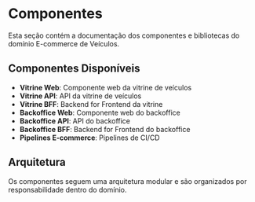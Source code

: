 # Componentes

Esta seção contém a documentação dos componentes e bibliotecas do domínio E-commerce de Veículos.

## Componentes Disponíveis

- **Vitrine Web**: Componente web da vitrine de veículos
- **Vitrine API**: API da vitrine de veículos
- **Vitrine BFF**: Backend for Frontend da vitrine
- **Backoffice Web**: Componente web do backoffice
- **Backoffice API**: API do backoffice
- **Backoffice BFF**: Backend for Frontend do backoffice
- **Pipelines E-commerce**: Pipelines de CI/CD

## Arquitetura

Os componentes seguem uma arquitetura modular e são organizados por responsabilidade dentro do domínio. 
